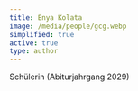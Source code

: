 ```yaml
---
title: Enya Kolata
image: /media/people/gcg.webp
simplified: true
active: true
type: author
---
```

Schülerin (Abiturjahrgang 2029)
